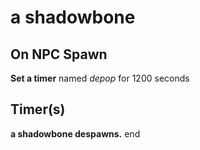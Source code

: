 # a shadowbone 


## On NPC Spawn

**Set a timer** named *depop* for 1200 seconds


## Timer(s)

**a shadowbone  despawns.**
end